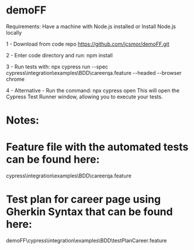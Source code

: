 # demoFF

Requirements: Have a machine with Node.js installed or Install Node.js locally

1 - Download from code repo https://github.com/jcsmor/demoFF.git

2 - Enter code directory and run: npm install

3 - Run tests with: npx cypress run --spec cypress\integration\examples\BDD\careerqa.feature --headed --browser chrome

4 - Alternative - Run the command: npx cypress open
This will open the Cypress Test Runner window, allowing you to execute your tests.


# Notes:

# Feature file with the automated tests can be found here:
cypress\integration\examples\BDD\careerqa.feature

# Test plan for career page using Gherkin Syntax that can be found here:
demoFF\cypress\integration\examples\BDD\testPlanCareer.feature